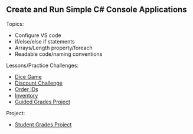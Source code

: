 ## Create and Run Simple C# Console Applications

Topics:

- Configure VS code
- if/else/else if statements
- Arrays/Length property/foreach
- Readable code/naming conventions

Lessons/Practice Challenges:

- [Dice Game](./DiceGame/)
- [Discount Challenge](./discountChallenge/)
- [Order IDs](./orderIDs)
- [Inventory](./inventory)
- [Guided Grades Project](./guided-project-foreach/)

Project:

- [Student Grades Project](./grades-challenge-project/ChallengeProject/Starter/Program.cs)